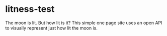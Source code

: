 # litness-test
The moon is lit. But how lit is it? This simple one page site uses an open API to visually represent just how lit the moon is. 
